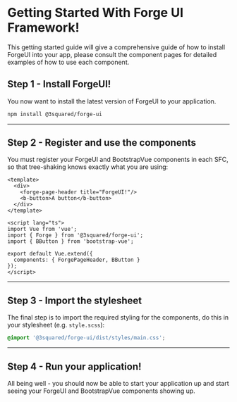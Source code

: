 <br />

# Getting Started With Forge UI Framework!

This getting started guide will give a comprehensive guide of how to install ForgeUI into your app, please consult the component pages for detailed examples of how to use each component.

## Step 1 - Install ForgeUI!

You now want to install the latest version of ForgeUI to your application.

```bash
npm install @3squared/forge-ui
```
---

## Step 2 - Register and use the components

You must register your ForgeUI and BootstrapVue components in each SFC, so that tree-shaking knows exactly what you are using:

```markup
<template>
  <div>
    <forge-page-header title="ForgeUI!"/>
    <b-button>A button</b-button>
  </div>
</template>

<script lang="ts">
import Vue from 'vue';
import { Forge } from '@3squared/forge-ui';
import { BButton } from 'bootstrap-vue';

export default Vue.extend({
  components: { ForgePageHeader, BButton }
});
</script>
```
---

## Step 3 - Import the stylesheet

The final step is to import the required styling for the components, do this in your stylesheet (e.g. `style.scss`):

```scss
@import '@3squared/forge-ui/dist/styles/main.css';
```

---

## Step 4 - Run your application!

All being well - you should now be able to start your application up and start seeing your ForgeUI and BootstrapVue components showing up.

<br />
<br />
